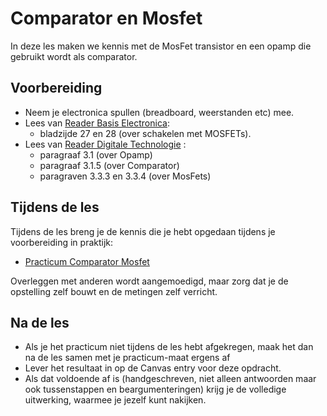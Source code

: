 # Comparator en Mosfet

In deze les maken we kennis met de MosFet transistor en een opamp die gebruikt wordt als comparator.

## Voorbereiding

- Neem je electronica spullen (breadboard, weerstanden etc) mee.   
- Lees van [Reader Basis Electronica](https://github.com/HU-TI-DEV/TI-S2/blob/main/hardware-interfacing/pdfs/reader-basis-electronica.pdf):
  - bladzijde 27 en 28 (over schakelen met MOSFETs).  
- Lees van [Reader Digitale Technologie](https://github.com/HU-TI-DEV/TI-S2/blob/main/hardware-interfacing/pdfs/reader-dit.pdf) :
  - paragraaf 3.1 (over Opamp) 
  - paragraaf 3.1.5 (over Comparator)
  - paragraven 3.3.3 en 3.3.4 (over MosFets) 

## Tijdens de les

Tijdens de les breng je de kennis die je hebt opgedaan tijdens je voorbereiding in praktijk:

- [Practicum Comparator Mosfet](../hardware-interfacing/basis-elektronica/comparator-mosfet/practicum-comparator-mosfet.md) 

Overleggen met anderen wordt aangemoedigd, maar zorg dat je de opstelling zelf bouwt en de metingen zelf verricht.
  
## Na de les

- Als je het practicum niet tijdens de les hebt afgekregen, maak het dan na de les samen met je practicum-maat ergens af
- Lever het resultaat in op de Canvas entry voor deze opdracht. 
- Als dat voldoende af is (handgeschreven, niet alleen antwoorden maar ook tussenstappen en beargumenteringen) krijg je de volledige uitwerking, waarmee je jezelf kunt nakijken.
